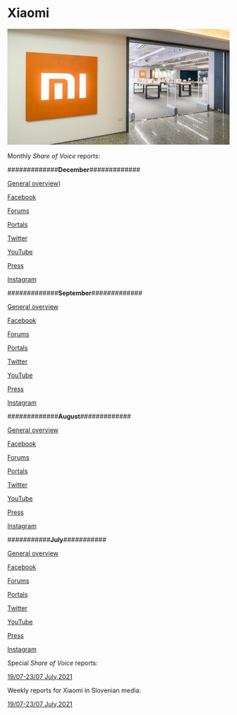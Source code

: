 # Xiaomi

<p align="center">
  <img src="Dta/foto.jpg" width="750" title="hover text">
</p>



Monthly *Share of Voice* reports:


#############**December**#############


[General overview]())

[Facebook](https://raw.githack.com/lusiki/Xiaomi/main/10Oktober/Facebook.html)

[Forums](https://raw.githack.com/lusiki/Xiaomi/main/10Oktober/Forums.html)

[Portals](https://raw.githack.com/lusiki/Xiaomi/main/10Oktober/Portals.html)

[Twitter](https://raw.githack.com/lusiki/Xiaomi/main/10Oktober/Twitter.html)

[YouTube](https://raw.githack.com/lusiki/Xiaomi/main/10Oktober/YouTube.html)

[Press](https://raw.githack.com/lusiki/Xiaomi/main/10Oktober/Press.html)

[Instagram](https://raw.githack.com/lusiki/Xiaomi/main/10Oktober/Instagram.html)


#############**September**#############


[General overview](https://raw.githack.com/lusiki/Xiaomi/main/9September/Facebook.html)

[Facebook](https://raw.githack.com/lusiki/Xiaomi/main/9September/Forums.html)

[Forums](https://raw.githack.com/lusiki/Xiaomi/main/9September/Forums.html#1)

[Portals](https://raw.githack.com/lusiki/Xiaomi/main/9September/Portals.html#1)

[Twitter](https://raw.githack.com/lusiki/Xiaomi/main/9September/Twitter.html#1)

[YouTube](https://raw.githack.com/lusiki/Xiaomi/main/9September/YouTube.html#1)

[Press](https://raw.githack.com/lusiki/Xiaomi/main/9September/Press.html#1)

[Instagram](https://raw.githack.com/lusiki/Xiaomi/main/9September/Instagram.html#1)




#############**August**#############




[General overview](https://raw.githack.com/lusiki/Xiaomi/main/8August/General.html#1)

[Facebook](https://raw.githack.com/lusiki/Xiaomi/main/8August/Facebook.html#1)

[Forums](https://raw.githack.com/lusiki/Xiaomi/main/8August/Facebook.html#1)

[Portals](https://raw.githack.com/lusiki/Xiaomi/main/8August/Portals.html)

[Twitter](https://raw.githack.com/lusiki/Xiaomi/main/8August/Twitter.html)

[YouTube](https://raw.githack.com/lusiki/Xiaomi/main/8August/YouTube.html)

[Press](https://raw.githack.com/lusiki/Xiaomi/main/8August/Press.html)

[Instagram](https://raw.githack.com/lusiki/Xiaomi/main8/August/Instagram.html)


###########**July**###########



[General overview](https://raw.githack.com/lusiki/Xiaomi/main/7July/General.html)

[Facebook](https://raw.githack.com/lusiki/Xiaomi/main/7July/Facebook.html)

[Forums](https://raw.githack.com/lusiki/Xiaomi/main/7July/Portals.html)

[Portals](https://github.com/lusiki/Xiaomi/blob/main/7July/Portals.html)

[Twitter](https://raw.githack.com/lusiki/Xiaomi/main/7July/Twitter.html)

[YouTube](https://raw.githack.com/lusiki/Xiaomi/main/7July/YouTube.html)

[Press](https://raw.githack.com/lusiki/Xiaomi/main/7July/Press.html)

[Instagram](https://raw.githack.com/lusiki/Xiaomi/main/7July/Instagram.html)





Special *Share of Voice* reports:

[19/07-23/07 July,2021](https://raw.githack.com/lusiki/Xiaomi/main/Code/weekly19-23.html)


Weekly reports for Xiaomi in Slovenian media:

[19/07-23/07 July,2021](https://raw.githack.com/lusiki/Xiaomi/main/Code/weekly19-23Slovenia.html)